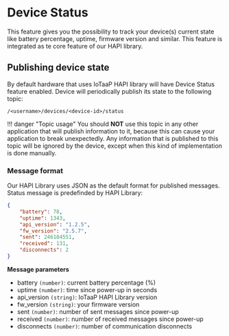 # Device Status 

This feature gives you the possibility to track your device(s) current state like battery percentage, uptime, firmware version and similar. This feature
is integrated as te core feature of our HAPI library. 

## Publishing device state

By default hardware that uses IoTaaP HAPI library will have Device Status feature enabled. Device will periodically publish its state to the following topic:

`/<username>/devices/<device-id>/status`

!!! danger "Topic usage"
    You should **NOT** use this topic in any other application that will publish information to it, because this can cause 
    your application to break unexpectedly. Any information that is published to this topic will be ignored by the device, except
    when this kind of implementation is done manually.

### Message format

Our HAPI Library uses JSON as the default format for published messages. Status message is predefinded by HAPI Library:

```json
{
    "battery": 78,
    "uptime": 1343,
    "api_version": "1.2.5",
    "fw_version": "2.5.7",
    "sent": 246184551,
    "received": 131,
    "disconnects": 2
}
```

**Message parameters**

- battery `(number)`: current battery percentage (%)
- uptime `(number)`: time since power-up in seconds
- api_version `(string)`: IoTaaP HAPI Library version
- fw_version `(string)`: your firmware version
- sent `(number)`: number of sent messages since power-up
- received `(number)`: number of received messages since power-up
- disconnects `(number)`: number of communication disconnects
